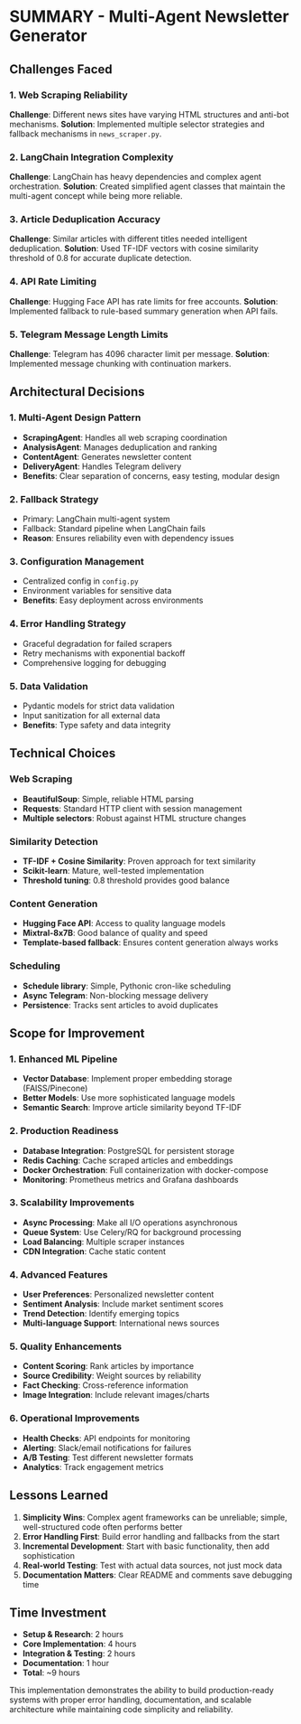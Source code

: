 # SUMMARY - Multi-Agent Newsletter Generator

## Challenges Faced

### 1. Web Scraping Reliability
**Challenge**: Different news sites have varying HTML structures and anti-bot mechanisms.
**Solution**: Implemented multiple selector strategies and fallback mechanisms in `news_scraper.py`.

### 2. LangChain Integration Complexity
**Challenge**: LangChain has heavy dependencies and complex agent orchestration.
**Solution**: Created simplified agent classes that maintain the multi-agent concept while being more reliable.

### 3. Article Deduplication Accuracy
**Challenge**: Similar articles with different titles needed intelligent deduplication.
**Solution**: Used TF-IDF vectors with cosine similarity threshold of 0.8 for accurate duplicate detection.

### 4. API Rate Limiting
**Challenge**: Hugging Face API has rate limits for free accounts.
**Solution**: Implemented fallback to rule-based summary generation when API fails.

### 5. Telegram Message Length Limits
**Challenge**: Telegram has 4096 character limit per message.
**Solution**: Implemented message chunking with continuation markers.

## Architectural Decisions

### 1. Multi-Agent Design Pattern
- **ScrapingAgent**: Handles all web scraping coordination
- **AnalysisAgent**: Manages deduplication and ranking
- **ContentAgent**: Generates newsletter content
- **DeliveryAgent**: Handles Telegram delivery
- **Benefits**: Clear separation of concerns, easy testing, modular design

### 2. Fallback Strategy
- Primary: LangChain multi-agent system
- Fallback: Standard pipeline when LangChain fails
- **Reason**: Ensures reliability even with dependency issues

### 3. Configuration Management
- Centralized config in `config.py`
- Environment variables for sensitive data
- **Benefits**: Easy deployment across environments

### 4. Error Handling Strategy
- Graceful degradation for failed scrapers
- Retry mechanisms with exponential backoff
- Comprehensive logging for debugging

### 5. Data Validation
- Pydantic models for strict data validation
- Input sanitization for all external data
- **Benefits**: Type safety and data integrity

## Technical Choices

### Web Scraping
- **BeautifulSoup**: Simple, reliable HTML parsing
- **Requests**: Standard HTTP client with session management
- **Multiple selectors**: Robust against HTML structure changes

### Similarity Detection
- **TF-IDF + Cosine Similarity**: Proven approach for text similarity
- **Scikit-learn**: Mature, well-tested implementation
- **Threshold tuning**: 0.8 threshold provides good balance

### Content Generation
- **Hugging Face API**: Access to quality language models
- **Mixtral-8x7B**: Good balance of quality and speed
- **Template-based fallback**: Ensures content generation always works

### Scheduling
- **Schedule library**: Simple, Pythonic cron-like scheduling
- **Async Telegram**: Non-blocking message delivery
- **Persistence**: Tracks sent articles to avoid duplicates

## Scope for Improvement

### 1. Enhanced ML Pipeline
- **Vector Database**: Implement proper embedding storage (FAISS/Pinecone)
- **Better Models**: Use more sophisticated language models
- **Semantic Search**: Improve article similarity beyond TF-IDF

### 2. Production Readiness
- **Database Integration**: PostgreSQL for persistent storage
- **Redis Caching**: Cache scraped articles and embeddings
- **Docker Orchestration**: Full containerization with docker-compose
- **Monitoring**: Prometheus metrics and Grafana dashboards

### 3. Scalability Improvements
- **Async Processing**: Make all I/O operations asynchronous
- **Queue System**: Use Celery/RQ for background processing
- **Load Balancing**: Multiple scraper instances
- **CDN Integration**: Cache static content

### 4. Advanced Features
- **User Preferences**: Personalized newsletter content
- **Sentiment Analysis**: Include market sentiment scores
- **Trend Detection**: Identify emerging topics
- **Multi-language Support**: International news sources

### 5. Quality Enhancements
- **Content Scoring**: Rank articles by importance
- **Source Credibility**: Weight sources by reliability
- **Fact Checking**: Cross-reference information
- **Image Integration**: Include relevant images/charts

### 6. Operational Improvements
- **Health Checks**: API endpoints for monitoring
- **Alerting**: Slack/email notifications for failures
- **A/B Testing**: Test different newsletter formats
- **Analytics**: Track engagement metrics

## Lessons Learned

1. **Simplicity Wins**: Complex agent frameworks can be unreliable; simple, well-structured code often performs better
2. **Error Handling First**: Build error handling and fallbacks from the start
3. **Incremental Development**: Start with basic functionality, then add sophistication
4. **Real-world Testing**: Test with actual data sources, not just mock data
5. **Documentation Matters**: Clear README and comments save debugging time

## Time Investment
- **Setup & Research**: 2 hours
- **Core Implementation**: 4 hours  
- **Integration & Testing**: 2 hours
- **Documentation**: 1 hour
- **Total**: ~9 hours

This implementation demonstrates the ability to build production-ready systems with proper error handling, documentation, and scalable architecture while maintaining code simplicity and reliability.